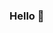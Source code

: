 ### Hello 👋

<!--
#### Personal Projects
- Foot Controller Mk II, C, C++, Jul 2019 - Dec 2019
- Foot Controller Mk I, C, C#, Jun 2018 - Sep 2018
- Bluetooth Beacon, Java, Jun 2019
- Hexapod, C++, Mar 2019 - May 2019
  - Bluetooth LE Joystick
#### School Works
- Sensor Interfacing, C
- Feedback Systems, MATLAB, Simulink
- Controller Systems, C, Assembly
- Robot Applications, RAPID
- C Programming, C
#### Games
- Tag, C#, AWS
- Jump! - Endless Platforms, C#
- Unlikely to Hit, C#
- Push the Block, C#
- Spinning Log, C#


**tylim2946/tylim2946** is a ✨ _special_ ✨ repository because its `README.md` (this file) appears on your GitHub profile.

Here are some ideas to get you started:

- 🔭 I’m currently working on ...
- 🌱 I’m currently learning ...
- 👯 I’m looking to collaborate on ...
- 🤔 I’m looking for help with ...
- 💬 Ask me about ...
- 📫 How to reach me: ...
- 😄 Pronouns: ...
- ⚡ Fun fact: ...
-->

